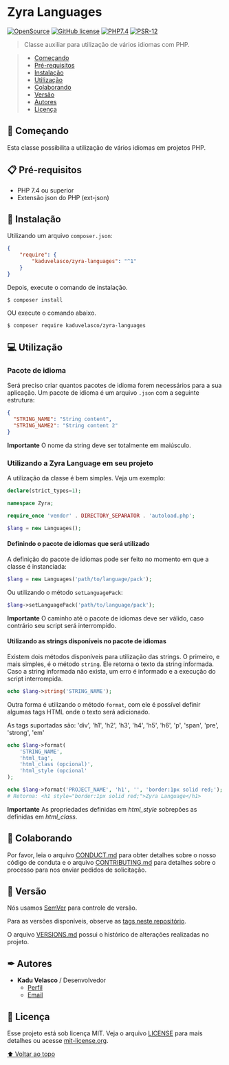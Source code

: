 # Zyra Languages

<!-- Project Shields -->
[![OpenSource](https://img.shields.io/badge/OPEN-SOURCE-green?style=for-the-badge)](https://opensource.org/)
[![GitHub license](https://img.shields.io/github/license/kaduvelasco/zyra-languages?style=for-the-badge)](https://github.com/kaduvelasco/zyra-languages/blob/main/LICENSE)
[![PHP7.4](https://img.shields.io/badge/PHP-7.4-blue?style=for-the-badge)](https://www.php.net/)
[![PSR-12](https://img.shields.io/badge/PSR-12-orange?style=for-the-badge)](https://www.php-fig.org/psr/psr-12/)

> Classe auxiliar para utilização de vários idiomas com PHP.

>- [Começando](#-começando)
>- [Pré-requisitos](#-pré-requisitos)
>- [Instalação](#-instalação)
>- [Utilização](#-utilização)
>- [Colaborando](#-colaborando)
>- [Versão](#-versão)
>- [Autores](#-autores)
>- [Licença](#-licença)

## 🚀 Começando

Esta classe possibilita a utilização de vários idiomas em projetos PHP.

## 📋 Pré-requisitos

- PHP 7.4 ou superior
- Extensão json do PHP (ext-json)

## 🔧 Instalação

Utilizando um arquivo `composer.json`:

```json
{
    "require": {
        "kaduvelasco/zyra-languages": "^1"
    }
}
```

Depois, execute o comando de instalação.

```
$ composer install
```

OU execute o comando abaixo.

```
$ composer require kaduvelasco/zyra-languages
```

## 💻 Utilização

### Pacote de idioma

Será preciso criar quantos pacotes de idioma forem necessários para a sua aplicação. Um pacote de idioma é um arquivo `.json` com a seguinte estrutura:

```json
{
  "STRING_NAME": "String content",
  "STRING_NAME2": "String content 2"
}
```

**Importante** O nome da string deve ser totalmente em maiúsculo.

### Utilizando a Zyra Language em seu projeto

A utilização da classe é bem simples. Veja um exemplo:

```php
declare(strict_types=1);

namespace Zyra;

require_once 'vendor' . DIRECTORY_SEPARATOR . 'autoload.php';

$lang = new Languages();
```

#### Definindo o pacote de idiomas que será utilizado

A definição do pacote de idiomas pode ser feito no momento em que a classe é instanciada:

```php
$lang = new Languages('path/to/language/pack');
```

Ou utilizando o método `setLanguagePack`:

```php
$lang->setLanguagePack('path/to/language/pack');
```

**Importante** O caminho até o pacote de idiomas deve ser válido, caso contrário seu script será interrompido.

#### Utilizando as strings disponíveis no pacote de idiomas

Existem dois métodos disponíveis para utilização das strings. O primeiro, e mais simples, é o método `string`. Ele retorna o texto da string informada. Caso a string informada não exista, um erro é informado e a execução do script interrompida.

```php
echo $lang->string('STRING_NAME');
```

Outra forma é utilizando o método `format`, com ele é possível definir algumas tags HTML onde o texto será adicionado.

As tags suportadas são: 'div', 'h1', 'h2', 'h3', 'h4', 'h5', 'h6', 'p', 'span', 'pre', 'strong', 'em'

```php
echo $lang->format(
    'STRING_NAME',
    'html_tag',
    'html_class (opcional)',
    'html_style (opcional'
);

echo $lang->format('PROJECT_NAME', 'h1', '', 'border:1px solid red;');
# Retorna: <h1 style="border:1px solid red;">Zyra Language</h1>
```
**Importante** As propriedades definidas em _html_style_ sobrepões as definidas em _html_class_.

## 🤝 Colaborando

Por favor, leia o arquivo [CONDUCT.md][link-conduct] para obter detalhes sobre o nosso código de conduta e o arquivo [CONTRIBUTING.md][link-contributing] para detalhes sobre o processo para nos enviar pedidos de solicitação.

## 📌 Versão

Nós usamos [SemVer][link-semver] para controle de versão.

Para as versões disponíveis, observe as [tags neste repositório][link-tags].

O arquivo [VERSIONS.md][link-versions] possui o histórico de alterações realizadas no projeto.

## ✒ Autores

- **Kadu Velasco** / Desenvolvedor
  - [Perfil][link-profile]
  - [Email][link-email]

## 📄 Licença 

Esse projeto está sob licença MIT. Veja o arquivo [LICENSE][link-license] para mais detalhes ou acesse [mit-license.org](https://mit-license.org/).

[⬆ Voltar ao topo](#zyra-languages)

<!-- links -->
[link-conduct]:https://github.com/kaduvelasco/zyra-languages/blob/main/CONDUCT.md
[link-contributing]:https://github.com/kaduvelasco/zyra-languages/blob/main/CONTRIBUTING.md
[link-license]:https://github.com/kaduvelasco/zyra-languages/blob/main/LICENSE
[link-versions]:https://github.com/kaduvelasco/zyra-languages/blob/main/VERSIONS.md
[link-tags]:https://github.com/kaduvelasco/zara-phptools/tags
[link-semver]:http://semver.org/
[link-profile]:https://github.com/kaduvelasco
[link-email]:mailto:kadu.velasco@gmail.com

